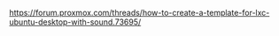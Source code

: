 https://forum.proxmox.com/threads/how-to-create-a-template-for-lxc-ubuntu-desktop-with-sound.73695/
